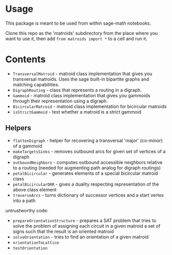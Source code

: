 # Usage

This package is meant to be used from within sage-math notebooks.

Clone this repo as the 'matroids' subdirectory from the place where you want to use it, then add
`from matroids import *` to a cell and run it.

# Contents

* `TransversalMatroid` - matroid class implementation that gives you transversal matroids. Uses the sage built-in bipartite graphs and matching capabilities.
* `DigraphRouting` - class that represents a routing in a digraph.
* `Gammoid` - matroid class implementation that gives you gammoids through their representation using a digraph.
* `BicircularMatroid` - matroid class implementation for bicircular matroids
* `isStrictGammoid` - test whether a matroid is a strict gammoid

## Helpers
* `flattenDigraph` - helper for recovering a transversal 'major' (co-minor) of a gammoid
* `makeTargetsSinks` - removes outbound arcs for given set of vertices of a digraph
* `outboundNeighbors` - computes outbound accessible neighbors relative to a routing (needed for augmenting path analog for digraph routings)
* `petalBicircular` - generates elements of a special bicircular matroid class
* `petalBicircularDRR` - gives a duality respecting representation of the above class element
* `traverseArcs` - turns dictionary of successor vertices and a start vertex into a path

untrustworthy code:

* `prepareOrientationStructure` - prepares a SAT problem that tries to solve the problem of assigning each circuit in a given matroid a set of signs such that the result is an oriented matroid
* `solveOrientation` - tries to find an orientation of a given matroid
* `orientationToLattice`
* `testOrientation`